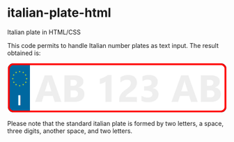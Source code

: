 # italian-plate-html
Italian plate in HTML/CSS

This code permits to handle Italian number plates as text input. The result obtained is:

![Screenshot](plate.png)

Please note that the standard italian plate is formed by two letters, a space, three digits, another space, and two letters.
